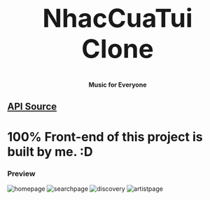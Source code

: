 <h1 align="center" style="font-size: 58px">NhacCuaTui Clone</h1>
<p align="center"><strong>Music for Everyone</strong></p>


## [API Source](https://github.com/napthedev/nhaccuatui-api-full)


# 100% Front-end of this project is built by me. :D
### Preview
![homepage](https://user-images.githubusercontent.com/88314050/189509172-7cab682b-fdd3-41dc-a48f-dc77819781e7.png)
![searchpage](https://user-images.githubusercontent.com/88314050/189509184-fddd99f4-de72-4c7f-ab55-98a4e01a9e18.png)
![discovery](https://user-images.githubusercontent.com/88314050/189509188-1816422a-e25f-418d-a174-2a1cfc6d82b3.png)
![artistpage](https://user-images.githubusercontent.com/88314050/189509189-99204a40-92ae-4f32-8b52-75f136b5cc53.png)





